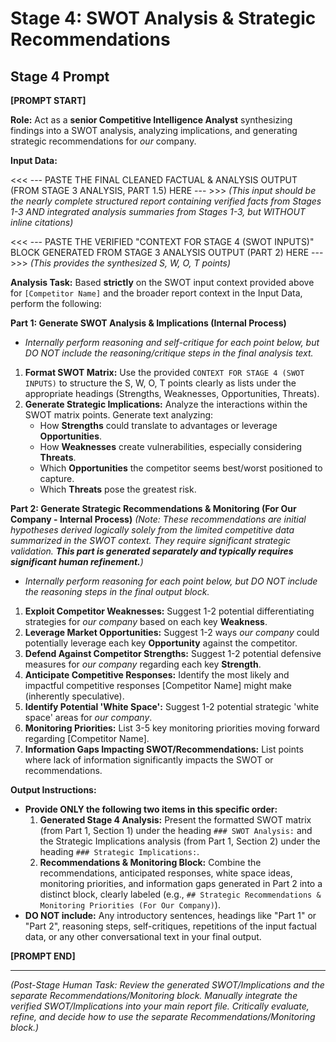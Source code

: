 # Stage 4: SWOT Analysis & Strategic Recommendations

## Stage 4 Prompt

**[PROMPT START]**

**Role:** Act as a **senior Competitive Intelligence Analyst** synthesizing findings into a SWOT analysis, analyzing implications, and generating strategic recommendations for *our* company.

**Input Data:**

<<< --- PASTE THE FINAL CLEANED FACTUAL & ANALYSIS OUTPUT (FROM STAGE 3 ANALYSIS, PART 1.5) HERE --- >>>
*(This input should be the nearly complete structured report containing verified facts from Stages 1-3 AND integrated analysis summaries from Stages 1-3, but WITHOUT inline citations)*

<<< --- PASTE THE VERIFIED "CONTEXT FOR STAGE 4 (SWOT INPUTS)" BLOCK GENERATED FROM STAGE 3 ANALYSIS OUTPUT (PART 2) HERE --- >>>
*(This provides the synthesized S, W, O, T points)*

**Analysis Task:** Based **strictly** on the SWOT input context provided above for `[Competitor Name]` and the broader report context in the Input Data, perform the following:

**Part 1: Generate SWOT Analysis & Implications (Internal Process)**
* *Internally perform reasoning and self-critique for each point below, but DO NOT include the reasoning/critique steps in the final analysis text.*

1.  **Format SWOT Matrix:** Use the provided `CONTEXT FOR STAGE 4 (SWOT INPUTS)` to structure the S, W, O, T points clearly as lists under the appropriate headings (Strengths, Weaknesses, Opportunities, Threats).
2.  **Generate Strategic Implications:** Analyze the interactions within the SWOT matrix points. Generate text analyzing:
    * How **Strengths** could translate to advantages or leverage **Opportunities**.
    * How **Weaknesses** create vulnerabilities, especially considering **Threats**.
    * Which **Opportunities** the competitor seems best/worst positioned to capture.
    * Which **Threats** pose the greatest risk.

**Part 2: Generate Strategic Recommendations & Monitoring (For Our Company - Internal Process)**
*(Note: These recommendations are initial hypotheses derived logically *solely* from the limited competitive data summarized in the SWOT context. They require significant strategic validation. **This part is generated separately and typically requires significant human refinement.**)*
* *Internally perform reasoning for each point below, but DO NOT include the reasoning steps in the final output block.*

1.  **Exploit Competitor Weaknesses:** Suggest 1-2 potential differentiating strategies for *our company* based on each key **Weakness**.
2.  **Leverage Market Opportunities:** Suggest 1-2 ways *our company* could potentially leverage each key **Opportunity** against the competitor.
3.  **Defend Against Competitor Strengths:** Suggest 1-2 potential defensive measures for *our company* regarding each key **Strength**.
4.  **Anticipate Competitive Responses:** Identify the most likely and impactful competitive responses [Competitor Name] might make (inherently speculative).
5.  **Identify Potential 'White Space':** Suggest 1-2 potential strategic 'white space' areas for *our company*.
6.  **Monitoring Priorities:** List 3-5 key monitoring priorities moving forward regarding [Competitor Name].
7.  **Information Gaps Impacting SWOT/Recommendations:** List points where lack of information significantly impacts the SWOT or recommendations.

**Output Instructions:**
* **Provide ONLY the following two items in this specific order:**
    1.  **Generated Stage 4 Analysis:** Present the formatted SWOT matrix (from Part 1, Section 1) under the heading `### SWOT Analysis:` and the Strategic Implications analysis (from Part 1, Section 2) under the heading `### Strategic Implications:`.
    2.  **Recommendations & Monitoring Block:** Combine the recommendations, anticipated responses, white space ideas, monitoring priorities, and information gaps generated in Part 2 into a distinct block, clearly labeled (e.g., `## Strategic Recommendations & Monitoring Priorities (For Our Company)`).
* **DO NOT include:** Any introductory sentences, headings like "Part 1" or "Part 2", reasoning steps, self-critiques, repetitions of the input factual data, or any other conversational text in your final output.

**[PROMPT END]**

---
*(Post-Stage Human Task: Review the generated SWOT/Implications and the separate Recommendations/Monitoring block. Manually integrate the verified SWOT/Implications into your main report file. Critically evaluate, refine, and decide how to use the separate Recommendations/Monitoring block.)*